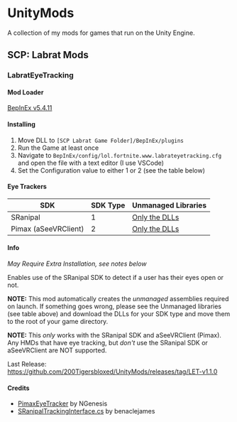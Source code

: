 # UnityMods
A collection of my mods for games that run on the Unity Engine.

## SCP: Labrat Mods

### LabratEyeTracking

#### Mod Loader

[BepInEx v5.4.11](https://github.com/BepInEx/BepInEx/releases/tag/v5.4.11)

#### Installing

1) Move DLL to `[SCP Labrat Game Folder]/BepInEx/plugins`
2) Run the Game at least once
3) Navigate to `BepInEx/config/lol.fortnite.www.labrateyetracking.cfg` and open the file with a text editor (I use VSCode)
4) Set the Configuration value to either 1 or 2 (see the table below)

#### Eye Trackers

|SDK|SDK Type<int>|Unmanaged Libraries|
|---|---|---|
|SRanipal|1|[Only the DLLs](https://github.com/200Tigersbloxed/UnityMods/tree/main/LabratEyeTracking/LabratEyeTracking/SRanipal)|
|Pimax (aSeeVRClient)|2|[Only the DLLs](https://github.com/200Tigersbloxed/UnityMods/tree/main/LabratEyeTracking/LabratEyeTracking/PimaxEyeTracker)|

#### Info

*May Require Extra Installation, see notes below*

Enables use of the SRanipal SDK to detect if a user has their eyes open or not.

**NOTE:** This mod automatically creates the *unmanaged* assemblies required on launch. If something goes wrong, please see the Unmanaged libraries (see table above) and download the DLLs for your SDK type and move them to the root of your game directory.

**NOTE:** This *only* works with the SRanipal SDK and aSeeVRClient (Pimax). Any HMDs that have eye tracking, but *don't* use the SRanipal SDK or aSeeVRClient are NOT supported.

Last Release: https://github.com/200Tigersbloxed/UnityMods/releases/tag/LET-v1.1.0
  
#### Credits

+ [PimaxEyeTracker](https://github.com/NGenesis/PimaxEyeTracker) by NGenesis
+ [SRanipalTrackingInterface.cs](https://github.com/benaclejames/VRCFaceTracking/blob/master/VRCFaceTracking/SRanipalTrackingInterface.cs) by benaclejames
